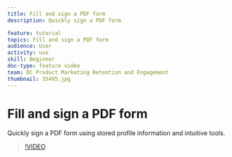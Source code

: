 ```yaml
---
title: Fill and sign a PDF form
description: Quickly sign a PDF form

feature: tutorial
topics: Fill and sign a PDF form
audience: User
activity: use
skill: Beginner
doc-type: feature video
team: DC Product Marketing Retention and Engagement
thumbnail: 35495.jpg
---
```


# Fill and sign a PDF form

Quickly sign a PDF form using stored profile information and intuitive tools.

>[!VIDEO](https://video.tv.adobe.com/v/35495?hidetitle=true)
